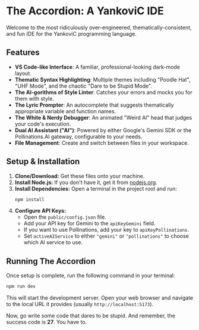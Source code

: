 # The Accordion: A YankoviC IDE

Welcome to the most ridiculously over-engineered, thematically-consistent, and fun IDE for the YankoviC programming language.

## Features

- **VS Code-like Interface**: A familiar, professional-looking dark-mode layout.
- **Thematic Syntax Highlighting**: Multiple themes including "Poodle Hat", "UHF Mode", and the chaotic "Dare to be Stupid Mode".
- **The Al-gorithms of Style Linter**: Catches your errors and mocks you for them with style.
- **The Lyric Prompter**: An autocomplete that suggests thematically appropriate variable and function names.
- **The White & Nerdy Debugger**: An animated "Weird Al" head that judges your code's execution.
- **Dual AI Assistant ("Al")**: Powered by either Google's Gemini SDK or the Pollinations.AI gateway, configurable to your needs.
- **File Management**: Create and switch between files in your workspace.

## Setup & Installation

1.  **Clone/Download:** Get these files onto your machine.
2.  **Install Node.js:** If you don't have it, get it from [nodejs.org](https://nodejs.org/).
3.  **Install Dependencies:** Open a terminal in the project root and run:
    ```bash
    npm install
    ```
4.  **Configure API Keys:**
    *   Open the `public/config.json` file.
    *   Add your API key for Gemini to the `apiKeyGemini` field.
    *   If you want to use Pollinations, add your key to `apiKeyPollinations`.
    *   Set `activeAIService` to either `"gemini"` or `"pollinations"` to choose which AI service to use.

## Running The Accordion

Once setup is complete, run the following command in your terminal:

```bash
npm run dev
```

This will start the development server. Open your web browser and navigate to the local URL it provides (usually `http://localhost:5173`).

Now, go write some code that dares to be stupid. And remember, the success code is **27**. You have to.